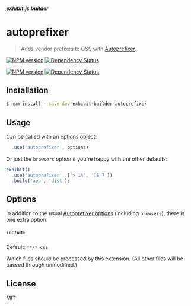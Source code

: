 ##### exhibit.js builder

# autoprefixer

> Adds vendor prefixes to CSS with [Autoprefixer](https://github.com/postcss/autoprefixer).

[![NPM version][npm-image]][npm-url] [![Dependency Status][depstat-image]][depstat-url]

[![NPM version][npm-image]][npm-url] [![Dependency Status][depstat-image]][depstat-url]


## Installation

```sh
$ npm install --save-dev exhibit-builder-autoprefixer
```


## Usage

Can be called with an options object:

```js
  .use('autoprefixer', options)
```

Or just the `browsers` option if you're happy with the other defaults:

```js
exhibit()
  .use('autoprefixer', ['> 1%', 'IE 7'])
  .build('app', 'dist');
```


## Options

In addition to the usual [Autoprefixer options](https://github.com/postcss/autoprefixer#options) (including `browsers`), there is one extra option.

##### `include` 

Default: `**/*.css`

Which files should be processed by this extension. (All other files will be passed through unmodified.)


## License

MIT


<!-- badge URLs -->
[npm-url]: https://npmjs.org/package/exhibit-builder-autoprefixer
[npm-image]: https://img.shields.io/npm/v/exhibit-builder-autoprefixer.svg?style=flat-square

[travis-url]: http://travis-ci.org/exhibitjs/exhibit-builder-autoprefixer
[travis-image]: https://img.shields.io/travis/exhibitjs/exhibit-builder-autoprefixer.svg?style=flat-square

[depstat-url]: https://david-dm.org/exhibitjs/exhibit-builder-autoprefixer
[depstat-image]: https://img.shields.io/david/exhibitjs/exhibit-builder-autoprefixer.svg?style=flat-square
